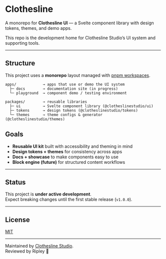 # Clothesline

A monorepo for **Clothesline UI** — a Svelte component library with design tokens, themes, and demo apps.

This repo is the development home for Clothesline Studio’s UI system and supporting tools.

---

## Structure

This project uses a **monorepo** layout managed with [pnpm workspaces](https://pnpm.io/workspaces).

```
apps/            → apps that use or demo the UI system
  ├─ docs        → documentation site (in progress)
  └─ playground  → component demo / testing environment

packages/        → reusable libraries
  ├─ ui          → Svelte component library (@clotheslinestudio/ui)
  ├─ tokens      → design tokens (@clotheslinestudio/tokens)
  └─ themes      → theme configs & generator (@clotheslinestudio/themes)
```

## Goals

- **Reusable UI kit** built with accessibility and theming in mind  
- **Design tokens + themes** for consistency across apps  
- **Docs + showcase** to make components easy to use  
- **Block engine (future)** for structured content workflows  

---

## Status

This project is **under active development**.  
Expect breaking changes until the first stable release (`v1.0.0`).

---

## License

[MIT](LICENSE)

---

Maintained by [Clothesline Studio](https://clotheslinestudio.com).  
Reviewed by Ripley 🐾
